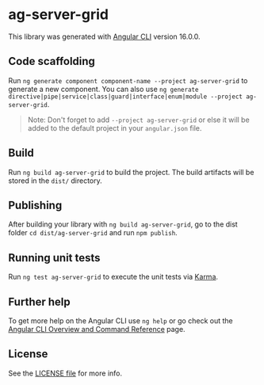 # ag-server-grid

This library was generated with [Angular CLI](https://github.com/angular/angular-cli) version 16.0.0.

## Code scaffolding

Run `ng generate component component-name --project ag-server-grid` to generate a new component. You can also use `ng generate directive|pipe|service|class|guard|interface|enum|module --project ag-server-grid`.
> Note: Don't forget to add `--project ag-server-grid` or else it will be added to the default project in your `angular.json` file. 

## Build

Run `ng build ag-server-grid` to build the project. The build artifacts will be stored in the `dist/` directory.

## Publishing

After building your library with `ng build ag-server-grid`, go to the dist folder `cd dist/ag-server-grid` and run `npm publish`.

## Running unit tests

Run `ng test ag-server-grid` to execute the unit tests via [Karma](https://karma-runner.github.io).

## Further help

To get more help on the Angular CLI use `ng help` or go check out the [Angular CLI Overview and Command Reference](https://angular.io/cli) page.

## License

See the [LICENSE file](./LICENSE) for more info.
